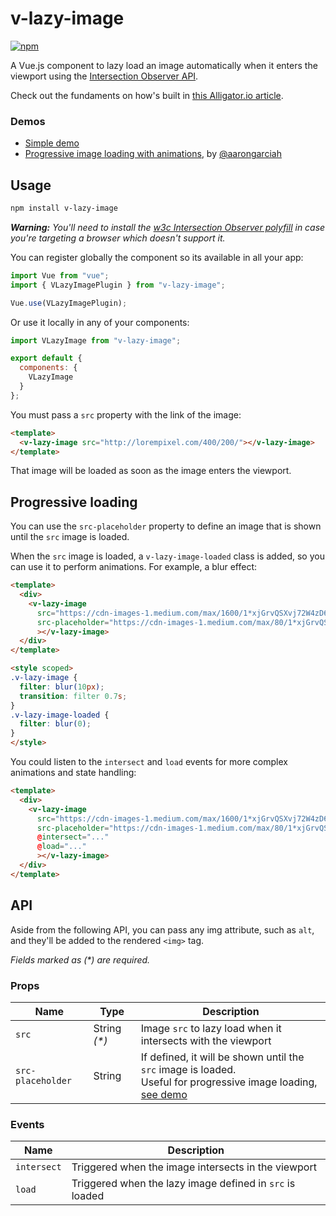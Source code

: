 # v-lazy-image

[![npm](https://img.shields.io/npm/v/v-lazy-image.svg)](https://www.npmjs.com/package/v-lazy-image)

A Vue.js component to lazy load an image automatically when it enters the viewport using the [Intersection Observer API](https://developer.mozilla.org/en-US/docs/Web/API/Intersection_Observer_API).

Check out the fundaments on how's built in [this Alligator.io article](https://alligator.io/vuejs/lazy-image/).

### Demos

* [Simple demo](https://codesandbox.io/s/r5wmj970wm)
* [Progressive image loading with animations](https://codesandbox.io/s/9l3n6j5944), by [@aarongarciah](https://twitter.com/aarongarciah)

## Usage

```bash
npm install v-lazy-image
```

_**Warning:** You'll need to install the [w3c Intersection Observer polyfill](https://github.com/w3c/IntersectionObserver/tree/master/polyfill) in case you're targeting a browser which doesn't support it._

You can register globally the component so its available in all your app:

```js
import Vue from "vue";
import { VLazyImagePlugin } from "v-lazy-image";

Vue.use(VLazyImagePlugin);
```

Or use it locally in any of your components:

```js
import VLazyImage from "v-lazy-image";

export default {
  components: {
    VLazyImage
  }
};
```

You must pass a `src` property with the link of the image:

```html
<template>
  <v-lazy-image src="http://lorempixel.com/400/200/"></v-lazy-image>
</template>
```

That image will be loaded as soon as the image enters the viewport.

## Progressive loading

You can use the `src-placeholder` property to define an image that is shown until the `src` image is loaded.

When the `src` image is loaded, a `v-lazy-image-loaded` class is added, so you can use it to perform animations. For example, a blur effect:

```html
<template>
  <div>
    <v-lazy-image
      src="https://cdn-images-1.medium.com/max/1600/1*xjGrvQSXvj72W4zD6IWzfg.jpeg"
      src-placeholder="https://cdn-images-1.medium.com/max/80/1*xjGrvQSXvj72W4zD6IWzfg.jpeg"
      ></v-lazy-image>
  </div>
</template>

<style scoped>
.v-lazy-image {
  filter: blur(10px);
  transition: filter 0.7s;
}
.v-lazy-image-loaded {
  filter: blur(0);
}
</style>
```

You could listen to the `intersect` and `load` events for more complex animations and state handling:

```html
<template>
  <div>
    <v-lazy-image
      src="https://cdn-images-1.medium.com/max/1600/1*xjGrvQSXvj72W4zD6IWzfg.jpeg"
      src-placeholder="https://cdn-images-1.medium.com/max/80/1*xjGrvQSXvj72W4zD6IWzfg.jpeg"
      @intersect="..."
      @load="..."
      ></v-lazy-image>
  </div>
</template>
```

## API

Aside from the following API, you can pass any img attribute, such as `alt`, and they'll be added to the rendered `<img>` tag.

_Fields marked as (\*) are required._

### Props

| Name              | Type          | Description                                                                                                                                              |
| ----------------- | ------------- | -------------------------------------------------------------------------------------------------------------------------------------------------------- |
| `src`             | String _(\*)_ | Image `src` to lazy load when it intersects with the viewport                                                                                            |
| `src-placeholder` | String        | If defined, it will be shown until the `src` image is loaded. <br> Useful for progressive image loading, [see demo](https://codesandbox.io/s/9l3n6j5944) |

### Events

| Name        | Description                                              |
| ----------- | -------------------------------------------------------- |
| `intersect` | Triggered when the image intersects in the viewport      |
| `load`      | Triggered when the lazy image defined in `src` is loaded |
